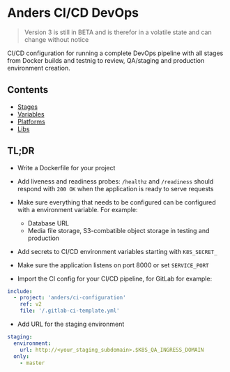 # Anders CI/CD DevOps

> Version 3 is still in BETA and is therefor in a volatile state and can change without notice

CI/CD configuration for running a complete DevOps pipeline with all stages
from Docker builds and testnig to review, QA/staging and production environment
creation.

## Contents
* [Stages](pages/stages.md)
* [Variables](pages/variables.md)
* [Platforms](pages/platforms/index.md)
* [Libs](pages/libs/index.md)

## TL;DR
- Write a Dockerfile for your project

- Add liveness and readiness probes: `/healthz` and `/readiness` should
  respond with `200 OK` when the application is ready to serve requests

- Make sure everything that needs to be configured can be configured with a
  environment variable. For example:
    - Database URL
    - Media file storage, S3-combatible object storage in testing and
      production

- Add secrets to CI/CD environment variables starting with `K8S_SECRET_`

- Make sure the application listens on port 8000 or set `SERVICE_PORT`

- Import the CI config for your CI/CD pipeline, for GitLab for example:
```yaml
include:
  - project: 'anders/ci-configuration'
    ref: v2
    file: '/.gitlab-ci-template.yml'
```

- Add URL for the staging environment
```yaml
staging:
  environment:
    url: http://<your_staging_subdomain>.$K8S_QA_INGRESS_DOMAIN
  only:
    - master
```
